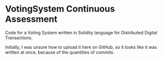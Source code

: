 # VotingSystem Continuous Assessment

Code for a Voting System written in Solidity language for Distributed Digital Transactions.

Initially, I was unsure how to upload it here on GitHub, so it looks like it was written at once, because of the quantities of commits.

